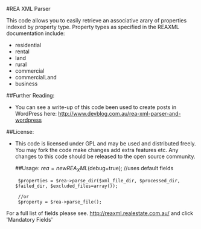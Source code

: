 #REA XML Parser

This code allows you to easily retrieve an associative arary of properties indexed by property type. Property types as specified in the REAXML documentation include:
 
 * residential
 * rental
 * land
 * rural
 * commercial
 * commercialLand
 * business

##Further Reading:
 - You can see a write-up of this code been used to create posts in WordPress here: http://www.devblog.com.au/rea-xml-parser-and-wordpress

##License: 
 - This code is licensed under GPL and may be used and distributed freely. You may fork the code make changes add extra features etc. Any changes to this code should be released to the open source community.



	##Usage:
		$rea = new REA_XML($debug=true); //uses default fields
	
		$properties = $rea->parse_dir($xml_file_dir, $processed_dir, $failed_dir, $excluded_files=array());
 	
 		//or
 		$property = $rea->parse_file();

For a full list of fields please see. http://reaxml.realestate.com.au/ and click 'Mandatory Fields'
